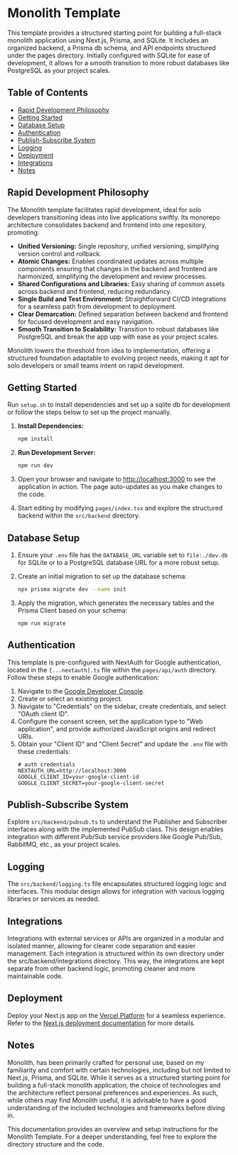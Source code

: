 # Monolith Template

This template provides a structured starting point for building a full-stack monolith application using Next.js, Prisma, and SQLite. It includes an organized backend, a Prisma db schema, and API endpoints structured under the pages directory. Initially configured with SQLite for ease of development, it allows for a smooth transition to more robust databases like PostgreSQL as your project scales.

## Table of Contents

- [Rapid Development Philosophy](#rapid-development-philosophy)
- [Getting Started](#getting-started)
- [Database Setup](#database-setup)
- [Authentication](#authentication)
- [Publish-Subscribe System](#publish-subscribe-system)
- [Logging](#logging)
- [Deployment](#deployment)
- [Integrations](#integrations)
- [Notes](#notes)

## Rapid Development Philosophy

The Monolith template facilitates rapid development, ideal for solo developers transitioning ideas into live applications swiftly. Its monorepo architecture consolidates backend and frontend into one repository, promoting:

- **Unified Versioning:** Single repository, unified versioning, simplifying version control and rollback.
- **Atomic Changes:** Enables coordinated updates across multiple components ensuring that changes in the backend and frontend are harmonized, simplifying the development and review processes.
- **Shared Configurations and Libraries:** Easy sharing of common assets across backend and frontend, reducing redundancy.
- **Single Build and Test Environment:** Straightforward CI/CD integrations for a seamless path from development to deployment.
- **Clear Demarcation:** Defined separation between backend and frontend for focused development and easy navigation.
- **Smooth Transition to Scalability:** Transition to robust databases like PostgreSQL and break the app upp with ease as your project scales.

Monolith lowers the threshold from idea to implementation, offering a structured foundation adaptable to evolving project needs, making it apt for solo developers or small teams intent on rapid development.

## Getting Started

Run `setup.sh` to install dependencies and set up a sqlite db for development or follow the steps below to set up the project manually.

1. **Install Dependencies:**
    ```bash
    npm install
    ```

2. **Run Development Server:**
    ```bash
    npm run dev
    ```

3. Open your browser and navigate to [http://localhost:3000](http://localhost:3000) to see the application in action. The page auto-updates as you make changes to the code.

4. Start editing by modifying `pages/index.tsx` and explore the structured backend within the `src/backend` directory.

## Database Setup

1. Ensure your `.env` file has the `DATABASE_URL` variable set to `file:./dev.db` for SQLite or to a PostgreSQL database URL for a more robust setup.

2. Create an initial migration to set up the database schema:
    ```bash
    npx prisma migrate dev --name init
    ```

3. Apply the migration, which generates the necessary tables and the Prisma Client based on your schema:
   ```
   npm run migrate 
   ```

## Authentication

This template is pre-configured with NextAuth for Google authentication, located in the `[...nextauth].ts` file within the `pages/api/auth` directory. Follow these steps to enable Google authentication:

1. Navigate to the [Google Developer Console](https://console.developers.google.com/).
2. Create or select an existing project.
3. Navigate to "Credentials" on the sidebar, create credentials, and select "OAuth client ID".
4. Configure the consent screen, set the application type to "Web application", and provide authorized JavaScript origins and redirect URIs.
5. Obtain your "Client ID" and "Client Secret" and update the `.env` file with these credentials:
    ```env
    # auth credentials
    NEXTAUTH_URL=http://localhost:3000
    GOOGLE_CLIENT_ID=your-google-client-id
    GOOGLE_CLIENT_SECRET=your-google-client-secret
    ```

## Publish-Subscribe System

Explore `src/backend/pubsub.ts` to understand the Publisher and Subscriber interfaces along with the implemented PubSub class. This design enables integration with different Pub/Sub service providers like Google Pub/Sub, RabbitMQ, etc., as your project scales.

## Logging

The `src/backend/logging.ts` file encapsulates structured logging logic and interfaces. This modular design allows for integration with various logging libraries or services as needed.

## Integrations

Integrations with external services or APIs are organized in a modular and isolated manner, allowing for clearer code separation and easier management. Each integration is structured within its own directory under the src/backend/integrations directory. This way, the integrations are kept separate from other backend logic, promoting cleaner and more maintainable code.

## Deployment

Deploy your Next.js app on the [Vercel Platform](https://vercel.com/new?utm_medium=default-template&filter=next.js&utm_source=create-next-app&utm_campaign=create-next-app-readme) for a seamless experience. Refer to the [Next.js deployment documentation](https://nextjs.org/docs/deployment) for more details.

## Notes

Monolith, has been primarily crafted for personal use, based on my familiarity and comfort with certain technologies, including but not limited to Next.js, Prisma, and SQLite. While it serves as a structured starting point for building a full-stack monolith application, the choice of technologies and the architecture reflect personal preferences and experiences. As such, while others may find Monolith useful, it is advisable to have a good understanding of the included technologies and frameworks before diving in.

This documentation provides an overview and setup instructions for the Monolith Template. For a deeper understanding, feel free to explore the directory structure and the code.

